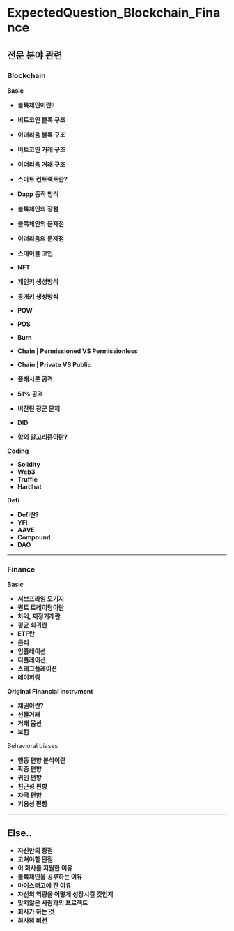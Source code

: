 # ExpectedQuestion_Blockchain_Finance

## 전문 분야 관련

### **Blockchain**

**Basic**

- **블록체인이란?**
- **비트코인 블록 구조**
- **이더리움 블록 구조**
- **비트코인 거래 구조**
- **이더리움 거래 구조**

- **스마트 컨트랙트란?**
- **Dapp 동작 방식**
- **블록체인의 장점**
- **블록체인의 문제점**
- **이더리움의 문제점**
- **스테이블 코인**
- **NFT**
- **개인키 생성방식**
- **공개키 생성방식**
- **POW**
- **POS**
- **Burn**
- **Chain | Permissioned VS Permissionless**
- **Chain | Private VS Public**
- **플래시론 공격**
- **51% 공격**
- **비잔틴 장군 문제**
- **DID**
- **합의 알고리즘이란?**

**Coding**

- **Solidity**
- **Web3**
- **Truffle**
- **Hardhat**

**Defi**

- **Defi란?**
- **YFI**
- **AAVE**
- **Compound**
- **DAO**

---

### Finance

**Basic**

- **서브프라임 모기지**
- **퀀트 트레이딩이란**
- **차익, 재정거래란**
- **평균 회귀란**
- **ETF란**
- **금리**
- **인플레이션**
- **디플레이션**
- **스테그플레이션**
- **테이퍼링**

**Original Financial instrument**

- **채권이란?**
- **선물거래**
- **거래 옵션**
- **보험**

Behavioral biases

- **행동 편향 분석이란**
- **확증 편향**
- **귀인 편향**
- **친근성 편향**
- **자국 편향**
- **기용성 편향**

---

## Else..
- **자신만의 장점**
- **고쳐야할 단점**
- **이 회사를 지원한 이유**
- **블록체인을 공부하는 이유**
- **마이스터고에 간 이유**
- **자신의 역량을 어떻게 성장시킬 것인지**
- **맞지않은 사람과의 프로젝트**
- **회사가 하는 것**
- **회사의 비전**